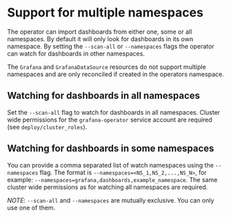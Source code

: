# Support for multiple namespaces

The operator can import dashboards from either one, some or all namespaces. By default it will only look for dashboards in its own namespace.
By setting the `--scan-all` or `--namespaces` flags the operator can watch for dashboards in other namespaces.

The `Grafana` and `GrafanaDataSource` resources do not support multiple namespaces and are only reconciled if created in the operators namespace.

## Watching for dashboards in all namespaces

Set the `--scan-all` flag to watch for dashboards in all namespaces. Cluster wide permissions for the `grafana-operator` service account are required (see `deploy/cluster_roles`).

## Watching for dashboards in some namespaces

You can provide a comma separated list of watch namespaces using the `--namespaces` flag. The format is `--namespaces=<NS_1,NS_2,...,NS_N>`, for example: `--namespaces=grafana,dashboards,example_namespace`.
The same cluster wide permissions as for watching all namespaces are required.

*NOTE*: `--scan-all` and `--namespaces` are mutually exclusive. You can only use one of them.